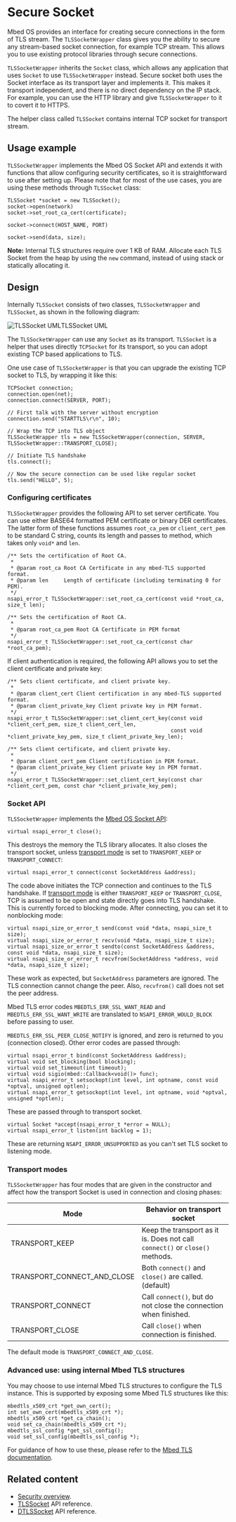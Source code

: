 # Secure Socket

Mbed OS provides an interface for creating secure connections in the form of TLS stream. The `TLSSocketWrapper` class gives you the ability to secure any stream-based socket connection, for example TCP stream. This allows you to use existing protocol libraries through secure connections.

`TLSSocketWrapper` inherits the `Socket` class, which allows any application that uses `Socket` to use `TLSSocketWrapper` instead. Secure socket both uses the Socket interface as its transport layer and implements it. This makes it transport independent, and there is no direct dependency on the IP stack. For example, you can use the HTTP library and give `TLSSocketWrapper` to it to covert it to HTTPS.

The helper class called `TLSSocket` contains internal TCP socket for transport stream.

## Usage example

`TLSSocketWrapper` implements the Mbed OS Socket API and extends it with functions that allow configuring security certificates, so it is straightforward to use after setting up. Please note that for most of the use cases, you are using these methods through `TLSSocket` class:

```
TLSSocket *socket = new TLSSocket();
socket->open(network)
socket->set_root_ca_cert(certificate);

socket->connect(HOST_NAME, PORT)

socket->send(data, size);
```

<span class="notes">**Note:** Internal TLS structures require over 1 KB of RAM. Allocate each TLS Socket from the heap by using the `new` command, instead of using stack or statically allocating it.</span>

## Design

Internally `TLSSocket` consists of two classes, `TLSSocketWrapper` and `TLSSocket`, as shown in the following diagram:

<span class="images">![TLSSocket UML](../../images/tlssocket.png)<span>TLSSocket UML</span></span>

The `TLSSocketWrapper` can use any `Socket` as its transport. `TLSSocket` is a helper that uses directly `TCPSocket` for its transport, so you can adopt existing TCP based applications to TLS.

One use case of `TLSSocketWrapper` is that you can upgrade the existing TCP socket to TLS, by wrapping it like this:

```
TCPSocket connection;
connection.open(net);
connection.connect(SERVER, PORT);

// First talk with the server without encryption
connection.send("STARTTLS\r\n", 10);

// Wrap the TCP into TLS object
TLSSocketWrapper tls = new TLSSocketWrapper(connection, SERVER, TLSSocketWrapper::TRANSPORT_CLOSE);

// Initiate TLS handshake
tls.connect();

// Now the secure connection can be used like regular socket
tls.send("HELLO", 5);
```

### Configuring certificates

`TLSSocketWrapper` provides the following API to set server certificate. You can use either BASE64 formatted PEM certificate or binary DER certificates. The latter form of these functions assumes `root_ca_pem` or `client_cert_pem` to be standard C string, counts its length and passes to method, which takes only `void*` and `len`.

```
/** Sets the certification of Root CA.
 *
 * @param root_ca Root CA Certificate in any mbed-TLS supported format.
 * @param len     Length of certificate (including terminating 0 for PEM).
 */
nsapi_error_t TLSSocketWrapper::set_root_ca_cert(const void *root_ca, size_t len);

/** Sets the certification of Root CA.
 *
 * @param root_ca_pem Root CA Certificate in PEM format
 */
nsapi_error_t TLSSocketWrapper::set_root_ca_cert(const char *root_ca_pem);
```

If client authentication is required, the following API allows you to set the client certificate and private key:

```
/** Sets client certificate, and client private key.
 *
 * @param client_cert Client certification in any mbed-TLS supported format.
 * @param client_private_key Client private key in PEM format.
 */
nsapi_error_t TLSSocketWrapper::set_client_cert_key(const void *client_cert_pem, size_t client_cert_len,
                                                    const void *client_private_key_pem, size_t client_private_key_len);

/** Sets client certificate, and client private key.
 *
 * @param client_cert_pem Client certification in PEM format.
 * @param client_private_key Client private key in PEM format.
 */
nsapi_error_t TLSSocketWrapper::set_client_cert_key(const char *client_cert_pem, const char *client_private_key_pem);
```

### Socket API

`TLSSocketWrapper` implements the [Mbed OS Socket API](../apis/network-socket.html):

```
virtual nsapi_error_t close();
```

This destroys the memory the TLS library allocates. It also closes the transport socket, unless [transport mode](#transport-modes) is set to `TRANSPORT_KEEP` or `TRANSPORT_CONNECT`:

```
virtual nsapi_error_t connect(const SocketAddress &address);
```

The code above initiates the TCP connection and continues to the TLS handshake. If [transport mode](#transport-modes) is either `TRANSPORT_KEEP` or `TRANSPORT_CLOSE`, TCP is assumed to be open and state directly goes into TLS handshake. This is currently forced to blocking mode. After connecting, you can set it to nonblocking mode:

```
virtual nsapi_size_or_error_t send(const void *data, nsapi_size_t size);
virtual nsapi_size_or_error_t recv(void *data, nsapi_size_t size);
virtual nsapi_size_or_error_t sendto(const SocketAddress &address, const void *data, nsapi_size_t size);
virtual nsapi_size_or_error_t recvfrom(SocketAddress *address, void *data, nsapi_size_t size);
```

These work as expected, but `SocketAddress` parameters are ignored. The TLS connection cannot change the peer. Also, `recvfrom()` call does not set the peer address.

Mbed TLS error codes `MBEDTLS_ERR_SSL_WANT_READ` and `MBEDTLS_ERR_SSL_WANT_WRITE` are translated to `NSAPI_ERROR_WOULD_BLOCK` before passing to user.

`MBEDTLS_ERR_SSL_PEER_CLOSE_NOTIFY` is ignored, and zero is returned to you (connection closed). Other error codes are passed through:

```
virtual nsapi_error_t bind(const SocketAddress &address);
virtual void set_blocking(bool blocking);
virtual void set_timeout(int timeout);
virtual void sigio(mbed::Callback<void()> func);
virtual nsapi_error_t setsockopt(int level, int optname, const void *optval, unsigned optlen);
virtual nsapi_error_t getsockopt(int level, int optname, void *optval, unsigned *optlen);
```

These are passed through to transport socket.

```
virtual Socket *accept(nsapi_error_t *error = NULL);
virtual nsapi_error_t listen(int backlog = 1);
```

These are returning `NSAPI_ERROR_UNSUPPORTED` as you can't set TLS socket to listening mode.

### Transport modes

`TLSSocketWrapper` has four modes that are given in the constructor and affect how the transport Socket is used in connection and closing phases:

| Mode | Behavior on transport socket |
|------|------------------------------|
|TRANSPORT_KEEP | Keep the transport as it is. Does not call `connect()` or `close()` methods. |
|TRANSPORT_CONNECT_AND_CLOSE | Both `connect()` and `close()` are called. (default) |
|TRANSPORT_CONNECT | Call `connect()`, but do not close the connection when finished.  |
|TRANSPORT_CLOSE | Call `close()` when connection is finished. |

The default mode is `TRANSPORT_CONNECT_AND_CLOSE`.

### Advanced use: using internal Mbed TLS structures

You may choose to use internal Mbed TLS structures to configure the TLS instance. This is supported by exposing some Mbed TLS structures like this:

```
mbedtls_x509_crt *get_own_cert();
int set_own_cert(mbedtls_x509_crt *);
mbedtls_x509_crt *get_ca_chain();
void set_ca_chain(mbedtls_x509_crt *);
mbedtls_ssl_config *get_ssl_config();
void set_ssl_config(mbedtls_ssl_config *);
```

For guidance of how to use these, please refer to the [Mbed TLS documentation](../apis/tls.html).

## Related content

- [Security overview](../apis/security.html).
- [TLSSocket](../apis/tlssocket.html) API reference.
- [DTLSSocket](../apis/dtlssocket.html) API reference.
